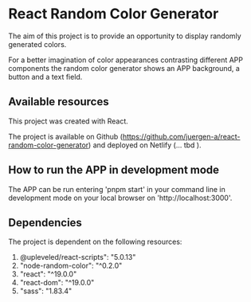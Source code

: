 # React Random Color Generator

The aim of this project is to provide an opportunity to display randomly generated colors.

For a better imagination of color appearances contrasting different APP components the random color generator shows an APP background, a button and a text field.

## Available resources

This project was created with React.

The project is available on Github (https://github.com/juergen-a/react-random-color-generator) and deployed on Netlify (... tbd ).

## How to run the APP in development mode

The APP can be run entering 'pnpm start' in your command line in development mode on your local browser on 'http://localhost:3000'.

## Dependencies

The project is dependent on the following resources:

1. @upleveled/react-scripts": "5.0.13"
2. "node-random-color": "^0.2.0"
3. "react": "^19.0.0"
4. "react-dom": "^19.0.0"
5. "sass": "1.83.4"

